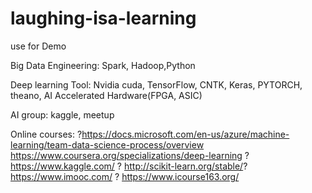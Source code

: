 # laughing-isa-learning
use for Demo

Big Data Engineering:
Spark, Hadoop,Python

Deep learning Tool:
Nvidia cuda, TensorFlow, CNTK, Keras, PYTORCH, theano, AI Accelerated Hardware(FPGA, ASIC)

AI group:
kaggle, meetup

Online courses:
?https://docs.microsoft.com/en-us/azure/machine-learning/team-data-science-process/overview
https://www.coursera.org/specializations/deep-learning ?
https://www.kaggle.com/ ?
http://scikit-learn.org/stable/?
https://www.imooc.com/ ?
https://www.icourse163.org/
